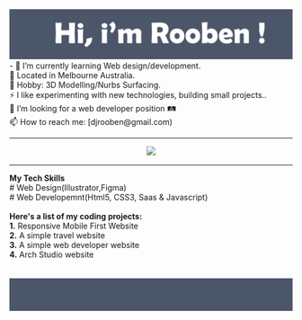 <img src= "https://github.com/Rooben-s/Rooben-s/blob/main/hero.svg">
- 🌱 I’m currently learning Web design/development.
<br>
🔭 Located in Melbourne Australia.
<br>
💬 Hobby: 3D Modelling/Nurbs Surfacing.
<br>
⚡ I like experimenting with new technologies, building small projects..
<br>
🤔 I’m looking for a web developer position 🛤
<br>
📫 How to reach me: [djrooben@gmail.com)
<hr>

<p align="center">
<img src= "https://github-readme-stats.vercel.app/api?username=rooben-s&show_icons=true&theme=nord">
</p>
<hr>
<strong>My Tech Skills</strong>
<br>
    # Web Design(Illustrator,Figma)
<br>
    # Web Developemnt(Html5, CSS3, Saas & Javascript)
<br>
<br>
<strong>Here's a list of my coding projects:</strong>
<br>
    <strong>1.</strong> Responsive Mobile First Website
<br>
    <strong>2.</strong> A simple travel website
<br>
    <strong>3.</strong> A simple web developer website
<br>
    <strong>4.</strong> Arch Studio website 

<br>
<br>
<br>






<img src= "https://github.com/Rooben-s/Rooben-s/blob/main/bottom.svg">
